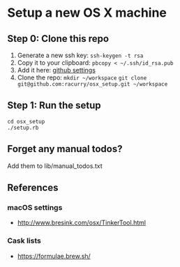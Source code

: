 # Setup a new OS X machine

## Step 0: Clone this repo

1. Generate a new ssh key:
`ssh-keygen -t rsa`
2. Copy it to your clipboard:
`pbcopy < ~/.ssh/id_rsa.pub`
3. Add it here: [github settings](https://github.com/settings/keys)
4. Clone the repo:
`mkdir ~/workspace`
`git clone git@github.com:racurry/osx_setup.git ~/workspace`

## Step 1: Run the setup

```
cd osx_setup
./setup.rb
```

## Forget any manual todos?

Add them to lib/manual_todos.txt

## References

### macOS settings
- http://www.bresink.com/osx/TinkerTool.html

### Cask lists
- https://formulae.brew.sh/
